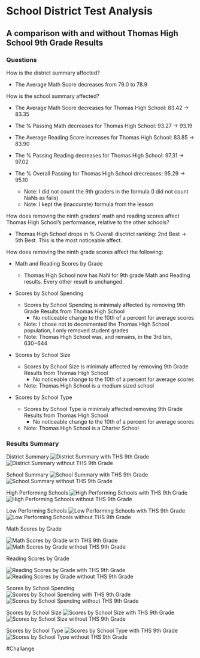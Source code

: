 # School District Test Analysis
## A comparison with and without Thomas High School 9th Grade Results

### Questions

How is the district summary affected?
- The Average Math Score decreases from 79.0 to 78.9

How is the school summary affected?
- The Average Math Score decreases for Thomas High School: 83.42 -> 83.35
- The % Passing Math decreases for Thomas High School: 93.27 -> 93.19

- The Average Reading Score increases for Thomas High School: 83.85 -> 83.90
- The % Passing Reading decreases for Thomas High School: 97.31 -> 97.02

- The % Overall Passing for Thomas High School drecreases: 95.29 -> 95.10
  - Note: I did not count the 9th graders in the formula (I did not count NaNs as fails)
  - Note: I kept the (inaccurate) formula from the lesson


How does removing the ninth graders’ math and reading scores affect Thomas High School’s performance, relative to the other schools?
- Thomas High School drops in % Overall disctrict ranking: 2nd Best -> 5th Best. This is the most noticeable affect. 

How does removing the ninth grade scores affect the following:
- Math and Reading Scores by Grade
  - Thomas High School now has NaN for 9th grade Math and Reading results. Every other result is unchanged.

- Scores by School Spending
  - Scores by School Spending is minimaly affected by removing 9th Grade Results from Thomas High School
    - No noticeable change to the 10th of a percent for average scores
  - Note: I chose not to decremented the Thomas High School population, I only removed student grades 
  - Note: Thomas High School was, and remains, in the 3rd bin, $630-$644

- Scores by School Size
  - Scores by School Size is minimaly affected by removing 9th Grade Results from Thomas High School
    - No noticeable change to the 10th of a percent for average scores
  - Note: Thomas High School is a medium sized school

- Scores by School Type
  - Scores by School Type is minimaly affected removing 9th Grade Results from Thomas High School
    - No noticeable change to the 10th of a percent for average scores
  - Note: Thomas High School is a Charter School


### Results Summary
District Summary
![District Summary with THS 9th Grade](https://github.com/Calistic/School_Disctrict_Analysis/blob/master/Pictures/Disctrict%20Summary%20w%209.PNG)
![District Summary without THS 9th Grade](https://github.com/Calistic/School_Disctrict_Analysis/blob/master/Pictures/Disctrict%20Summary%20wo%209.PNG)

School Summary
![School Summary with THS 9th Grade](https://github.com/Calistic/School_Disctrict_Analysis/blob/master/Pictures/School%20Summary%20w%209.PNG)
![School Summary without THS 9th Grade](https://github.com/Calistic/School_Disctrict_Analysis/blob/master/Pictures/School%20Summary%20wo%209.PNG)

High Performing Schools
![High Performing Schools with THS 9th Grade](https://github.com/Calistic/School_Disctrict_Analysis/blob/master/Pictures/High%20Performing%20Schools%20w%209.PNG)
![High Performing Schools without THS 9th Grade](https://github.com/Calistic/School_Disctrict_Analysis/blob/master/Pictures/High%20Performing%20Schools%20wo%209.PNG)

Low Performing Schools
![Low Performing Schools with THS 9th Grade](https://github.com/Calistic/School_Disctrict_Analysis/blob/master/Pictures/Low%20Performing%20Schools%20w%209.PNG)
![Low Performing Schools without THS 9th Grade](https://github.com/Calistic/School_Disctrict_Analysis/blob/master/Pictures/Low%20Performing%20Schools%20wo%209.PNG)

Math Scores by Grade

![Math Scores by Grade with THS 9th Grade](https://github.com/Calistic/School_Disctrict_Analysis/blob/master/Pictures/Math%20Scores%20by%20Grade%20w%209.PNG)
![Math Scores by Grade without THS 9th Grade](https://github.com/Calistic/School_Disctrict_Analysis/blob/master/Pictures/Math%20Scores%20by%20Grade%20wo%209.PNG)

Reading Scores by Grade

![Reading Scores by Grade with THS 9th Grade](https://github.com/Calistic/School_Disctrict_Analysis/blob/master/Pictures/Reading%20Scores%20by%20Grade%20w%209.PNG)
![Reading Scores by Grade without THS 9th Grade](https://github.com/Calistic/School_Disctrict_Analysis/blob/master/Pictures/Reading%20Scores%20by%20Grade%20wo%209.PNG)

Scores by School Spending
![Scores by School Spending with THS 9th Grade](https://github.com/Calistic/School_Disctrict_Analysis/blob/master/Pictures/Scores%20by%20School%20Spending%20w%209.PNG)
![Scores by School Spending without THS 9th Grade](https://github.com/Calistic/School_Disctrict_Analysis/blob/master/Pictures/Scores%20by%20School%20Spending%20wo%209.PNG)

Scores by School Size
![Scores by School Size with THS 9th Grade](https://github.com/Calistic/School_Disctrict_Analysis/blob/master/Pictures/Scores%20by%20School%20Size%20w%209.PNG)
![Scores by School Size without THS 9th Grade](https://github.com/Calistic/School_Disctrict_Analysis/blob/master/Pictures/Scores%20by%20School%20Size%20wo%209.PNG)

Scores by School Type
![Scores by School Type with THS 9th Grade](https://github.com/Calistic/School_Disctrict_Analysis/blob/master/Pictures/Scores%20by%20School%20Type%20w%209.PNG)
![Scores by School Type without THS 9th Grade](https://github.com/Calistic/School_Disctrict_Analysis/blob/master/Pictures/Scores%20by%20School%20Type%20wo%209.PNG)


#Challange
